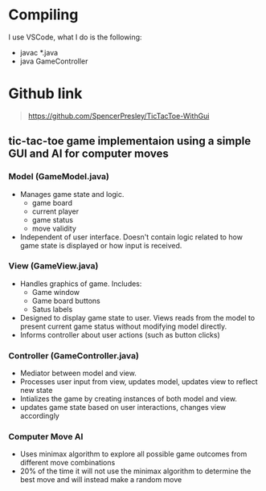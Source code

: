 # Compiling
I use VSCode, what I do is the following:  
- javac *.java
- java GameController

# Github link
>https://github.com/SpencerPresley/TicTacToe-WithGui

## tic-tac-toe game implementaion using a simple GUI and AI for computer moves

### Model (GameModel.java)
- Manages game state and logic.
    - game board
    - current player
    - game status
    - move validity
- Independent of user interface. Doesn't contain logic related to how game state is displayed or how input is received.  

### View (GameView.java)
- Handles graphics of game. Includes:
    - Game window
    - Game board buttons
    - Satus labels
- Designed to display game state to user. Views reads from the model to present current game status without modifying model directly.
- Informs controller about user actions (such as button clicks)

### Controller (GameController.java)
- Mediator between model and view.
- Processes user input from view, updates model, updates view to reflect new state
- Intializes the game by creating instances of both model and view.
- updates game state based on user interactions, changes view accordingly

### Computer Move AI
- Uses minimax algorithm to explore all possible game outcomes from different move combinations
- 20% of the time it will not use the minimax algorithm to determine the best move and will instead make a random move